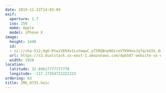 ```yaml
---
date: 2019-11-22T14:03:04
exif:
  aperture: 1.7
  iso: 250
  make: Apple
  model: iPhone X
image:
  height: 1440
  id:
  - ni://sha-512;8g6-RtwiVER4v1LutmqwC_pT5RQBnpNOzceVTK09ooJqfqckUIk_dd8V72j2u9Kg_7Ma-EltZZqP75qkAfQ7Ww
  url: https://s3.dualstack.us-east-1.amazonaws.com/dpb587-website-us-east-1/asset/gallery/2019-san-diego/0f4a596c-4f4d-02af-f052-26416ff8a63c~1920.jpg
  width: 1920
location:
  latitude: 32.69617777777778
  longitude: -117.17354722222223
ordering: 63
title: IMG_8735.heic
---
```

